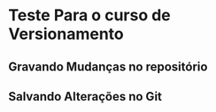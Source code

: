 # Teste Para o curso de Versionamento

## Gravando Mudanças no repositório


## Salvando Alterações no Git